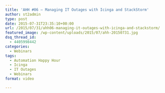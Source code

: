 ```yaml
---
title: 'AHH #06 – Managing IT Outages with Icinga and StackStorm'
author: st2admin
type: post
date: 2015-07-31T23:35:10+00:00
url: /2015/07/31/ahh06-managing-it-outages-with-icinga-and-stackstorm/
featured_image: /wp-content/uploads/2015/07/ahh-20150731.jpg
dsq_thread_id:
  - 4405998442
categories:
  - Webinars
tags:
  - Automation Happy Hour
  - Icinga
  - IT Outages
  - Webinars
format: video

---
```

